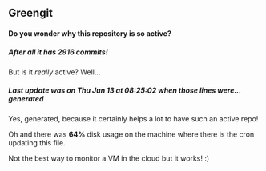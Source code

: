 ## Greengit

#### Do you wonder why this repository is so active?

##### After all it has 2916 commits!

But is it *really* active? Well...

##### Last update was on Thu Jun 13 at 08:25:02 when those lines were... generated

Yes, generated, because it certainly helps a lot to have such an active repo!

Oh and there was **64%** disk usage on the machine
where there is the cron updating this file.

Not the best way to monitor a VM in the cloud but it works! :)
